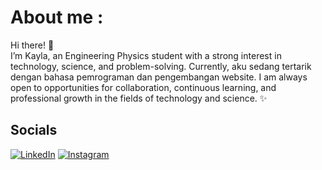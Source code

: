 # About me :
Hi there! 👋  
I’m Kayla, an Engineering Physics student with a strong interest in technology, science, and problem-solving. Currently, aku sedang tertarik dengan bahasa pemrograman dan pengembangan website. I am always open to opportunities for collaboration, continuous learning, and professional growth in the fields of technology and science. ✨

## Socials
[![LinkedIn](https://img.shields.io/badge/LinkedIn-0077B5?style=for-the-badge&logo=linkedin&logoColor=white)](https://www.linkedin.com/in/kayla-priskila-adalia-peranginangin-490131310)
[![Instagram](https://img.shields.io/badge/Instagram-E4405F?style=for-the-badge&logo=instagram&logoColor=white)](https://www.instagram.com/kaylaperanginangin_)  
